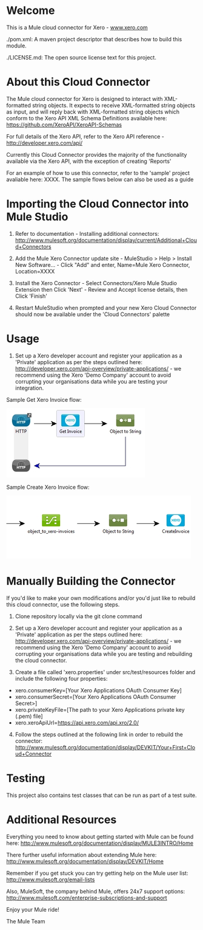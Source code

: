 Welcome
=======
This is a Mule cloud connector for Xero - www.xero.com

./pom.xml: A maven project descriptor that describes how to build this module.

./LICENSE.md: The open source license text for this project.

About this Cloud Connector
==========================
The Mule cloud connector for Xero is designed to interact with XML-formatted string objects. It expects to receive XML-formatted string objects as input, and will reply back with XML-formatted string objects which conform to the Xero API XML Schema Definitions available here: https://github.com/XeroAPI/XeroAPI-Schemas

For full details of the Xero API, refer to the Xero API reference - http://developer.xero.com/api/

Currently this Cloud Connector provides the majority of the functionality available via the Xero API, with the exception of creating 'Reports'  

For an example of how to use this connector, refer to the 'sample' project avaliable here: XXXX. The sample flows below can also be used as a guide

Importing the Cloud Connector into Mule Studio
==============================================
1. Refer to documentation - Installing additional connectors: 
http://www.mulesoft.org/documentation/display/current/Additional+Cloud+Connectors

2. Add the Mule Xero Connector update site - MuleStudio > Help > Install New Software... - Click "Add" and enter, Name=Mule Xero Connector, Location=XXXX

3. Install the Xero Connector - Select Connectors/Xero Mule Studio Extension then Click 'Next' - Review and Accept license details, then Click 'Finish'

4. Restart MuleStudio when prompted and your new Xero Cloud Connector should now be available under the 'Cloud Connectors' palette

Usage
=====
1. Set up a Xero developer account and register your application as a 'Private' application as per the steps outlined here:
http://developer.xero.com/api-overview/private-applications/ - we recommend using the Xero 'Demo Company' account to avoid corrupting your organisations data while you are testing your integration.

Sample Get Xero Invoice flow:

![Sample Get Xero Invoice flow](/sample/img/XeroGetInvoiceSample.jpg)

Sample Create Xero Invoice flow:

![Sample Create Xero Invoice flow](/sample/img/XeroCreateInvoiceSample.jpg)

Manually Building the Connector
===============================
If you'd like to make your own modifications and/or you'd just like to rebuild this cloud connector, use the following steps.

1. Clone repository locally via the git clone command

2. Set up a Xero developer account and register your application as a 'Private' application as per the steps outlined here:
http://developer.xero.com/api-overview/private-applications/ - we recommend using the Xero 'Demo Company' account 
to avoid corrupting your organisations data while you are testing and rebuilding the cloud connector.

3. Create a file called 'xero.properties' under src/test/resources folder and include the following four properties:  
  - xero.consumerKey=[Your Xero Applications OAuth Consumer Key]
  - xero.consumerSecret=[Your Xero Applications OAuth Consumer Secret>]
  - xero.privateKeyFile=[The path to your Xero Applications private key (.pem) file]
  - xero.xeroApiUrl=https://api.xero.com/api.xro/2.0/

4. Follow the steps outlined at the following link in order to rebuild the connector:
http://www.mulesoft.org/documentation/display/DEVKIT/Your+First+Cloud+Connector

Testing
=======
This project also contains test classes that can be run as part of a test suite.

Additional Resources
====================
Everything you need to know about getting started with Mule can be found here: http://www.mulesoft.org/documentation/display/MULE3INTRO/Home

There further useful information about extending Mule here: http://www.mulesoft.org/documentation/display/DEVKIT/Home

Remember if you get stuck you can try getting help on the Mule user list: http://www.mulesoft.org/email-lists

Also, MuleSoft, the company behind Mule, offers 24x7 support options: http://www.mulesoft.com/enterprise-subscriptions-and-support

Enjoy your Mule ride!

The Mule Team
